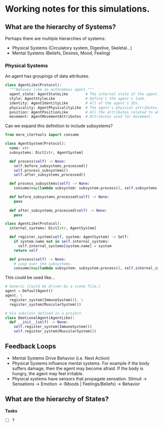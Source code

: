 # Working notes for this simulations. 

## What are the hierarchy of Systems?
Perhaps there are multiple hierarchies of systems: 
- Physical Systems (Circulatory system, Digestive, Skeletal...)
- Mental Systems (Beliefs, Desires, Mood, Feeling)

### Physical Systems

An agent has groupings of data attributes. 

```python
class AgentLike(Protocol):
  """Behaves like an autonomous agent."""
  agent_state: AgentStateLike        # The internal state of the agent.
  style: AgentStyleLike              # Define's the agent's look.
  identity: AgentIdentityLike        # All of the agent's IDs.
  physicality: AgentPhysicalityLike  # The agent's physical attributes.
  position: AgentPositionLike        # All the attributes related to where the agent is.     
  movement: AgentMovementAttributes  # Attributes used for movement.
```

Can we expand this definition to include subsystems?

```python
from more_itertools import consume

class AgentSystem(Protocol):
  name: str
  subsystems: Dict[str, AgentSystem]

  def process(self) -> None:
    self.before_subsystems_processed()
    self.process_subsystems()
    self.after_subsystems_processed() 

  def process_subsystems(self) -> None:
    consume(map(lambda subsystem: subsystem.process(), self.subsystems.items())) 

  def before_subsystems_processed(self) -> None:
    pass
  
  def after_subsystems_processed(self) -> None:
    pass

class AgentLike(Protocol):
  internal_systems: Dict[str, AgentSystem]

  def register_system(self, system: AgentSystem) -> Self:
    if system.name not in self.internal_systems:
      self.internal_systems[system.name] = system
    return self

  def process(self) -> None:
    # Loop over the subsystems.
    consume(map(lambda subsystem: subsystem.process(), self.internal_systems.items()))
```

This could be used like...

```python
# Generic (Could be driven by a scene file.)
agent = DefaultAgent()
agent. \
  register_system(ImmuneSystem()). \
  register_system(MuscularSystem())

# Via subclass defined in a project.
class EmotionalAgent(AgentLike):
  def __init__(self) -> None:
    self.register_system(ImmuneSystem())
    self.register_system(MuscularSystem())

```

## Feedback Loops
- Mental Systems Drive Behavior (i.e. Next Action)
- Physical Systems influence mental systems. 
  For example if the body suffers damage, then the agent may become afraid.
  If the body is hungry, the agent may feel irritable.
- Physical systems have sensors that propagate sensation.
  Stimuli -> Sensations -> Emotion -> (Moods | Feelings/Beliefs) -> Behavior

## What are the hierarchy of States?


**Tasks**
- [ ] ?